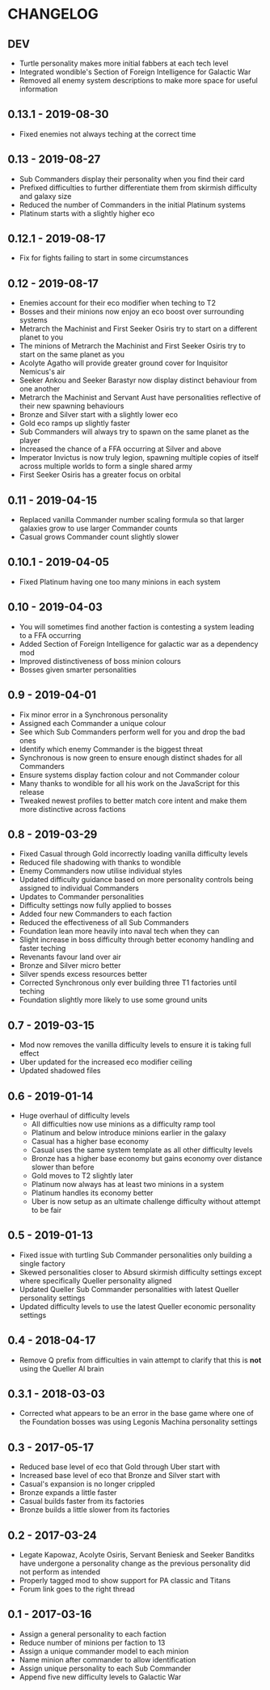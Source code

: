 # CHANGELOG

## DEV

 - Turtle personality makes more initial fabbers at each tech level
 - Integrated wondible's Section of Foreign Intelligence for Galactic War
 - Removed all enemy system descriptions to make more space for useful information

## 0.13.1 - 2019-08-30

 - Fixed enemies not always teching at the correct time

## 0.13 - 2019-08-27

 - Sub Commanders display their personality when you find their card
 - Prefixed difficulties to further differentiate them from skirmish difficulty and galaxy size
 - Reduced the number of Commanders in the initial Platinum systems
 - Platinum starts with a slightly higher eco

## 0.12.1 - 2019-08-17

 - Fix for fights failing to start in some circumstances

## 0.12 - 2019-08-17

 - Enemies account for their eco modifier when teching to T2
 - Bosses and their minions now enjoy an eco boost over surrounding systems
 - Metrarch the Machinist and First Seeker Osiris try to start on a different planet to you
 - The minions of Metrarch the Machinist and First Seeker Osiris try to start on the same planet as you
 - Acolyte Agatho will provide greater ground cover for Inquisitor Nemicus's air
 - Seeker Ankou and Seeker Barastyr now display distinct behaviour from one another
 - Metrarch the Machinist and Servant Aust have personalities reflective of their new spawning behaviours
 - Bronze and Silver start with a slightly lower eco
 - Gold eco ramps up slightly faster
 - Sub Commanders will always try to spawn on the same planet as the player
 - Increased the chance of a FFA occurring at Silver and above
 - Imperator Invictus is now truly legion, spawning multiple copies of itself across multiple worlds to form a single shared army
 - First Seeker Osiris has a greater focus on orbital

## 0.11 - 2019-04-15

 - Replaced vanilla Commander number scaling formula so that larger galaxies grow to use larger Commander counts
 - Casual grows Commander count slightly slower

## 0.10.1 - 2019-04-05

 - Fixed Platinum having one too many minions in each system

## 0.10 - 2019-04-03

 - You will sometimes find another faction is contesting a system leading to a FFA occurring
 - Added Section of Foreign Intelligence for galactic war as a dependency mod
 - Improved distinctiveness of boss minion colours
 - Bosses given smarter personalities

## 0.9 - 2019-04-01

 - Fix minor error in a Synchronous personality
 - Assigned each Commander a unique colour
  - See which Sub Commanders perform well for you and drop the bad ones
  - Identify which enemy Commander is the biggest threat
 - Synchronous is now green to ensure enough distinct shades for all Commanders
 - Ensure systems display faction colour and not Commander colour
 - Many thanks to wondible for all his work on the JavaScript for this release
 - Tweaked newest profiles to better match core intent and make them more distinctive across factions

## 0.8 - 2019-03-29

 - Fixed Casual through Gold incorrectly loading vanilla difficulty levels
 - Reduced file shadowing with thanks to wondible
 - Enemy Commanders now utilise individual styles
 - Updated difficulty guidance based on more personality controls being assigned to individual Commanders
 - Updates to Commander personalities
 - Difficulty settings now fully applied to bosses
 - Added four new Commanders to each faction
 - Reduced the effectiveness of all Sub Commanders
 - Foundation lean more heavily into naval tech when they can
 - Slight increase in boss difficulty through better economy handling and faster teching
 - Revenants favour land over air
 - Bronze and Silver micro better
 - Silver spends excess resources better
 - Corrected Synchronous only ever building three T1 factories until teching
 - Foundation slightly more likely to use some ground units

## 0.7 - 2019-03-15

 - Mod now removes the vanilla difficulty levels to ensure it is taking full effect
 - Uber updated for the increased eco modifier ceiling
 - Updated shadowed files

## 0.6 - 2019-01-14

 - Huge overhaul of difficulty levels
   - All difficulties now use minions as a difficulty ramp tool
   - Platinum and below introduce minions earlier in the galaxy
   - Casual has a higher base economy
   - Casual uses the same system template as all other difficulty levels
   - Bronze has a higher base economy but gains economy over distance slower than before
   - Gold moves to T2 slightly later
   - Platinum now always has at least two minions in a system
   - Platinum handles its economy better
   - Uber is now setup as an ultimate challenge difficulty without attempt to be fair

## 0.5 - 2019-01-13

 - Fixed issue with turtling Sub Commander personalities only building a single factory
 - Skewed personalities closer to Absurd skirmish difficulty settings except where specifically Queller personality aligned
 - Updated Queller Sub Commander personalities with latest Queller personality settings
 - Updated difficulty levels to use the latest Queller economic personality settings

## 0.4 - 2018-04-17

 - Remove Q prefix from difficulties in vain attempt to clarify that this is **not** using the Queller AI brain

## 0.3.1 - 2018-03-03

 - Corrected what appears to be an error in the base game where one of the Foundation bosses was using Legonis Machina personality settings

## 0.3 - 2017-05-17

 - Reduced base level of eco that Gold through Uber start with
 - Increased base level of eco that Bronze and Silver start with
 - Casual's expansion is no longer crippled
 - Bronze expands a little faster
 - Casual builds faster from its factories
 - Bronze builds a little slower from its factories

## 0.2 - 2017-03-24

 - Legate Kapowaz, Acolyte Osiris, Servant Beniesk and Seeker Banditks have undergone a personality change as the previous personality did not perform as intended
 - Properly tagged mod to show support for PA classic and Titans
 - Forum link goes to the right thread

## 0.1 - 2017-03-16

 - Assign a general personality to each faction
 - Reduce number of minions per faction to 13
 - Assign a unique commander model to each minion
 - Name minion after commander to allow identification
 - Assign unique personality to each Sub Commander
 - Append five new difficulty levels to Galactic War